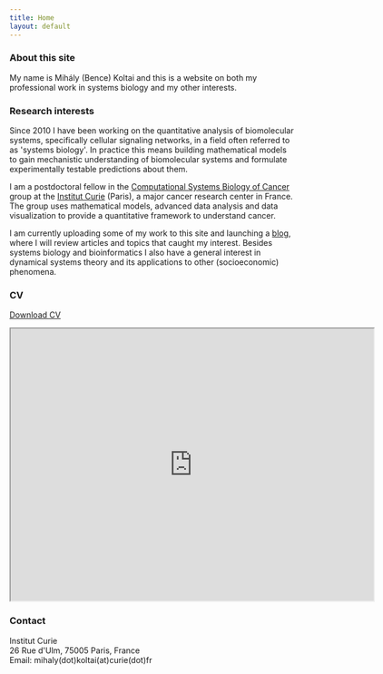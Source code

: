 ```yaml
---
title: Home
layout: default
---
```


### About this site
My name is Mihály (Bence) Koltai and this is a website on both my professional work in systems biology and my other interests.

### Research interests

Since 2010 I have been working on the quantitative analysis of biomolecular systems, specifically cellular signaling networks, in a field often referred to as 'systems biology'. In practice this means building mathematical models to gain mechanistic understanding of biomolecular systems and formulate experimentally testable predictions about them.

I am a postdoctoral fellow in the [Computational Systems Biology of Cancer](https://sysbio.curie.fr) group at the [Institut Curie](https://institut-curie.org) (Paris), a major cancer research center in France. The group uses mathematical models, advanced data analysis and data visualization to provide a quantitative framework to understand cancer.

I am currently uploading some of my work to this site and launching a [blog](https://mbkoltai.github.io/blog/), where I will review articles and topics that caught my interest. Besides systems biology and bioinformatics I also have a general interest in dynamical systems theory and its applications to other (socioeconomic) phenomena.

### CV

[Download CV](images/CV.pdf)

<iframe src="https://drive.google.com/file/d/1qcSqpnGdNKNBlfVs2LcCyrGXgXQhIBWO/preview" width="640" height="480"></iframe>


### Contact

Institut Curie<br>
26 Rue d'Ulm, 75005 Paris, France<br>
Email: mihaly(dot)koltai(at)curie(dot)fr
